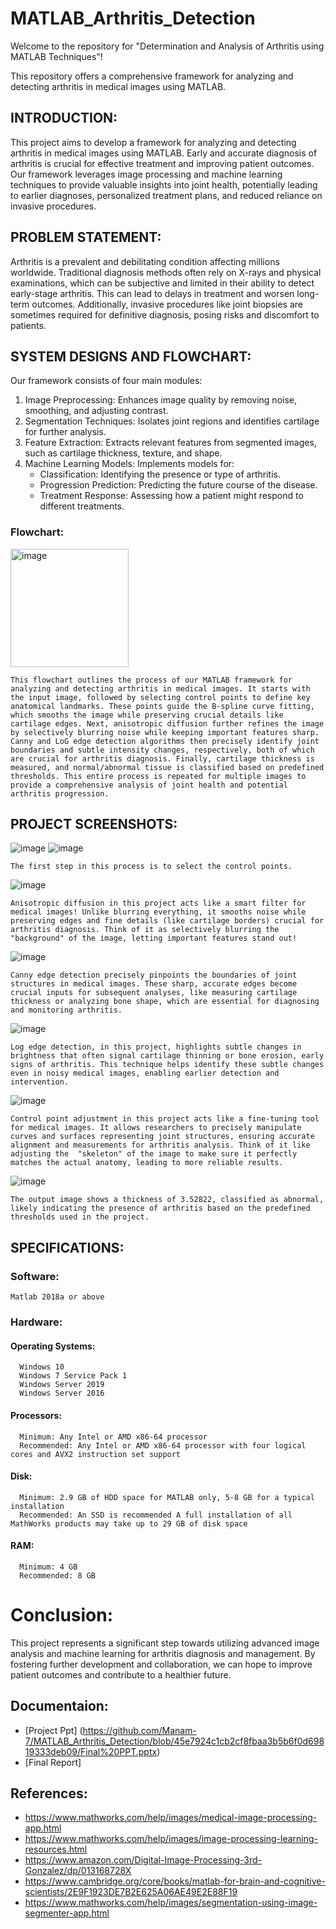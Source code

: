 # MATLAB_Arthritis_Detection
Welcome to the repository for "Determination and Analysis of Arthritis using MATLAB Techniques"! 

This repository offers a comprehensive framework for analyzing and detecting arthritis in medical images using MATLAB.

## INTRODUCTION:

This project aims to develop a framework for analyzing and detecting arthritis in medical images using MATLAB. Early and accurate diagnosis of arthritis is crucial for effective treatment and improving patient outcomes. Our framework leverages image processing and machine learning techniques to provide valuable insights into joint health, potentially leading to earlier diagnoses, personalized treatment plans, and reduced reliance on invasive procedures.

## PROBLEM STATEMENT:

Arthritis is a prevalent and debilitating condition affecting millions worldwide. Traditional diagnosis methods often rely on X-rays and physical examinations, which can be subjective and limited in their ability to detect early-stage arthritis. This can lead to delays in treatment and worsen long-term outcomes. Additionally, invasive procedures like joint biopsies are sometimes required for definitive diagnosis, posing risks and discomfort to patients.

## SYSTEM DESIGNS AND FLOWCHART:

Our framework consists of four main modules:
1. Image Preprocessing: Enhances image quality by removing noise, smoothing, and adjusting contrast.
2. Segmentation Techniques: Isolates joint regions and identifies cartilage for further analysis.
3. Feature Extraction: Extracts relevant features from segmented images, such as cartilage thickness, texture, and shape.
4. Machine Learning Models: Implements models for:
    - Classification: Identifying the presence or type of arthritis.
    - Progression Prediction: Predicting the future course of the disease.
    - Treatment Response: Assessing how a patient might respond to different treatments.
### Flowchart:

<img width="189" alt="image" src="https://github.com/Manam-7/MATLAB_Arthritis_Detection/assets/155944488/e3077c7d-0efb-43da-95f0-77ddb51e6bb2">

	This flowchart outlines the process of our MATLAB framework for analyzing and detecting arthritis in medical images. It starts with the input image, followed by selecting control points to define key anatomical landmarks. These points guide the B-spline curve fitting, which smooths the image while preserving crucial details like cartilage edges. Next, anisotropic diffusion further refines the image by selectively blurring noise while keeping important features sharp. Canny and LoG edge detection algorithms then precisely identify joint boundaries and subtle intensity changes, respectively, both of which are crucial for arthritis diagnosis. Finally, cartilage thickness is measured, and normal/abnormal tissue is classified based on predefined thresholds. This entire process is repeated for multiple images to provide a comprehensive analysis of joint health and potential arthritis progression.

## PROJECT SCREENSHOTS:

![image](https://github.com/Manam-7/MATLAB_Arthritis_Detection/assets/155944488/44169074-91cf-4373-89d8-875e74d0fd74)
![image](https://github.com/Manam-7/MATLAB_Arthritis_Detection/assets/155944488/52012625-50f0-48eb-a31e-997712d76f40)

	The first step in this process is to select the control points.

![image](https://github.com/Manam-7/MATLAB_Arthritis_Detection/assets/155944488/1fb83765-4252-42d9-bcdd-12a5b2b59946)

	Anisotropic diffusion in this project acts like a smart filter for medical images! Unlike blurring everything, it smooths noise while preserving edges and fine details (like cartilage borders) crucial for arthritis diagnosis. Think of it as selectively blurring the "background" of the image, letting important features stand out!

![image](https://github.com/Manam-7/MATLAB_Arthritis_Detection/assets/155944488/bcee3173-1669-488a-a90b-78eb1a938fbb)

	Canny edge detection precisely pinpoints the boundaries of joint structures in medical images. These sharp, accurate edges become crucial inputs for subsequent analyses, like measuring cartilage thickness or analyzing bone shape, which are essential for diagnosing and monitoring arthritis.

![image](https://github.com/Manam-7/MATLAB_Arthritis_Detection/assets/155944488/909986fe-7dac-49bc-a0dd-07501bb913b0)

	Log edge detection, in this project, highlights subtle changes in brightness that often signal cartilage thinning or bone erosion, early signs of arthritis. This technique helps identify these subtle changes even in noisy medical images, enabling earlier detection and intervention.

![image](https://github.com/Manam-7/MATLAB_Arthritis_Detection/assets/155944488/cfede3d3-a36b-4cba-913c-58ca9a3a2f60)

	Control point adjustment in this project acts like a fine-tuning tool for medical images. It allows researchers to precisely manipulate curves and surfaces representing joint structures, ensuring accurate alignment and measurements for arthritis analysis. Think of it like adjusting the  "skeleton" of the image to make sure it perfectly matches the actual anatomy, leading to more reliable results.

![image](https://github.com/Manam-7/MATLAB_Arthritis_Detection/assets/155944488/95f7e3bb-345d-4c38-bafd-e1ba888de485)

	The output image shows a thickness of 3.52822, classified as abnormal, likely indicating the presence of arthritis based on the predefined thresholds used in the project.

## SPECIFICATIONS:

### Software:
    Matlab 2018a or above
### Hardware:
#### Operating Systems:
      Windows 10
      Windows 7 Service Pack 1
      Windows Server 2019
      Windows Server 2016
#### Processors:
      Minimum: Any Intel or AMD x86-64 processor
      Recommended: Any Intel or AMD x86-64 processor with four logical cores and AVX2 instruction set support
#### Disk:
      Minimum: 2.9 GB of HDD space for MATLAB only, 5-8 GB for a typical installation
      Recommended: An SSD is recommended A full installation of all MathWorks products may take up to 29 GB of disk space
#### RAM:
      Minimum: 4 GB
      Recommended: 8 GB
      
# Conclusion: 

This project represents a significant step towards utilizing advanced image analysis and machine learning for arthritis diagnosis and management. By fostering further development and collaboration, we can hope to improve patient outcomes and contribute to a healthier future.

## Documentaion:
- [Project Ppt] (https://github.com/Manam-7/MATLAB_Arthritis_Detection/blob/45e7924c1cb2cf8fbaa3b5b6f0d69819333deb09/Final%20PPT.pptx)
- [Final Report]

## References:

 - https://www.mathworks.com/help/images/medical-image-processing-app.html
 - https://www.mathworks.com/help/images/image-processing-learning-resources.html
 - https://www.amazon.com/Digital-Image-Processing-3rd-Gonzalez/dp/013168728X
 - https://www.cambridge.org/core/books/matlab-for-brain-and-cognitive-scientists/2E9F1923DE7B2E625A06AE49E2E88F19
 - https://www.mathworks.com/help/images/segmentation-using-image-segmenter-app.html
